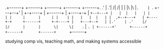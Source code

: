    .+------+     +------+     +------+     +------+     +------+.
 .' |    .'|    /|     /|     |      |     |\     |\    |`.    | `.
+---+--+'  |   +-+----+ |     +------+     | +----+-+   |  `+--+---+
|   |  |   |   | |    | |     |      |     | |    | |   |   |  |   |
|  ,+--+---+   | +----+-+     +------+     +-+----+ |   +---+--+   |
|.'    | .'    |/     |/      |      |      \|     \|    `. |   `. |
+------+'      +------+       +------+       +------+      `+------+

studying comp vis, teaching math, and making systems accessible

<!--
**sarahbuddhason/sarahbuddhason** is a ✨ _special_ ✨ repository because its `README.md` (this file) appears on your GitHub profile.

- 🔭 I’m currently working on ...
- 🌱 I’m currently learning ...
- 👯 I’m looking to collaborate on ...
- 🤔 I’m looking for help with ...
- 💬 Ask me about ...
- 📫 How to reach me: ...
- 😄 Pronouns: ...
- ⚡ Fun fact: ...
-->
